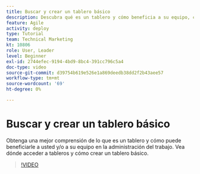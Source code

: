 ```yaml
---
title: Buscar y crear un tablero básico
description: Descubra qué es un tablero y cómo beneficia a su equipo, cómo encontrar un tablero y cómo crear uno usted mismo.
feature: Agile
activity: deploy
type: Tutorial
team: Technical Marketing
kt: 10806
role: User, Leader
level: Beginner
exl-id: 2744efec-9194-4bd9-8bc4-391cc796c5a4
doc-type: video
source-git-commit: d39754b619e526e1a869deedb38dd2f2b43aee57
workflow-type: tm+mt
source-wordcount: '69'
ht-degree: 0%

---
```


# Buscar y crear un tablero básico

Obtenga una mejor comprensión de lo que es un tablero y cómo puede beneficiarle a usted y/o a su equipo en la administración del trabajo. Vea dónde acceder a tableros y cómo crear un tablero básico.

>[!VIDEO](https://video.tv.adobe.com/v/346548)
